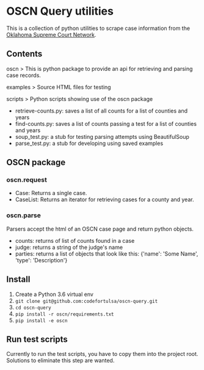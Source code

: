 # OSCN Query utilities

This is a collection of python utilities to scrape case information from the [Oklahoma Supreme Court Network](https://www.oscn.net/dockets/).

## Contents

oscn > This is python package to provide an api for retrieving and parsing case records.

examples > Source HTML files for testing

scripts > Python scripts showing use of the oscn package
- retrieve-counts.py: saves a list of all counts for a list of counties and years
- find-counts.py: saves a list of counts passing a test for a list of counties and years
- soup_test.py: a stub for testing parsing attempts using BeautifulSoup
- parse_test.py: a stub for developing using saved examples


## OSCN package

### oscn.request

- Case: Returns a single case.
- CaseList: Returns an iterator for retrieving cases for a county and year.

### oscn.parse
Parsers accept the html of an OSCN case page and return python objects.

- counts: returns of list of counts found in a case
- judge: returns a string of the judge's name
- parties: returns a list of objects that look like this: {'name': 'Some Name', 'type': 'Description'}

## Install

1. Create a Python 3.6 virtual env
1. `git clone git@github.com:codefortulsa/oscn-query.git`
1. `cd oscn-query`
1. `pip install -r oscn/requirements.txt`
1. `pip install -e oscn`

## Run test scripts

Currently to run the test scripts, you have to copy them into the project root. Solutions to eliminate this step are wanted.
